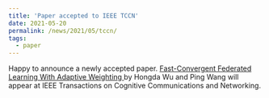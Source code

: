 ```yaml
---
title: 'Paper accepted to IEEE TCCN'
date: 2021-05-20
permalink: /news/2021/05/tccn/
tags:
  - paper
---
```


Happy to announce a newly accepted paper. [Fast-Convergent Federated Learning With Adaptive Weighting
](https://ieeexplore.ieee.org/abstract/document/9442814) by Hongda Wu and Ping Wang will appear at IEEE Transactions on Cognitive Communications and Networking. 

